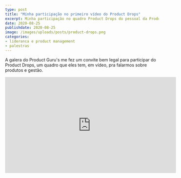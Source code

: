 ```yaml
---
type: post
title: "Minha participação no primeiro vídeo do Product Drops"
excerpt: Minha participação no quadro Product Drops do pessoal da Product Guru's
date: 2020-08-25
publishdate: 2020-08-25
image: /images/uploads/posts/product-drops.png
categories:
- lideranca e product management
- palestras
---
```


A galera do Product Guru's me fez um convite bem legal para participar do Product Drops, um quadro que eles tem, em vídeo, pra falarmos sobre produtos e gestão. 

<iframe width="560" height="315" src="https://www.youtube.com/embed/JdULa-NDj6E" frameborder="0" allow="accelerometer; autoplay; encrypted-media; gyroscope; picture-in-picture" allowfullscreen></iframe>